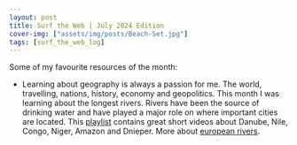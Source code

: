 ```yaml
---
layout: post
title: Surf the Web | July 2024 Edition
cover-img: ["assets/img/posts/Beach-Set.jpg"]
tags: [surf_the_web_log]
---
```


Some of my favourite resources of the month:
* Learning about geography is always a passion for me. The world, travelling, nations, history, economy and geopolitics. This month I was learning about the longest rivers. Rivers have been the source of drinking water and have played a major role on where important cities are located. This [playlist](https://youtube.com/playlist?list=PL1SsGP17-kZXwnc3b8ABu9fy_uWDlZz0j&si=2Qy5ooM9FEJeV4AU) contains great short videos about Danube, Nile, Congo, Niger, Amazon and Dnieper. More about [european rivers](https://www.tutorialspoint.com/major-rivers-of-europe).
